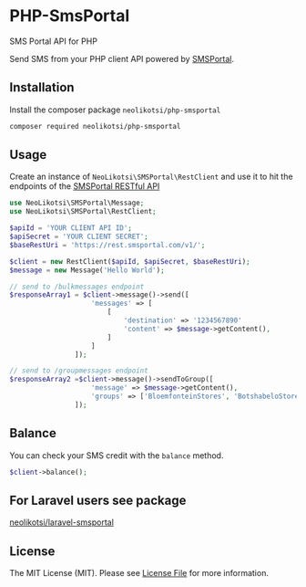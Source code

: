 # PHP-SmsPortal
SMS Portal API for PHP

Send SMS from your PHP client API powered by [SMSPortal](https://www.smsportal.com/).

## Installation
Install the composer package `neolikotsi/php-smsportal`

```bash
composer required neolikotsi/php-smsportal
```

## Usage
Create an instance of `NeoLikotsi\SMSPortal\RestClient` and use it to hit the endpoints of the [SMSPortal RESTful API](https://docs.smsportal.com/docs/rest)

```php
use NeoLikotsi\SMSPortal\Message;
use NeoLikotsi\SMSPortal\RestClient;

$apiId = 'YOUR CLIENT API ID';
$apiSecret = 'YOUR CLIENT SECRET';
$baseRestUri = 'https://rest.smsportal.com/v1/';

$client = new RestClient($apiId, $apiSecret, $baseRestUri);
$message = new Message('Hello World');

// send to /bulkmessages endpoint
$responseArray1 = $client->message()->send([
                    'messages' => [
                        [
                            'destination' => '1234567890'
                            'content' => $message->getContent(),
                        ]
                    ]
                ]);

// send to /groupmessages endpoint
$responseArray2 =$client->message()->sendToGroup([
                    'message' => $message->getContent(),
                    'groups' => ['BloemfonteinStores', 'BotshabeloStores'],
                ]);
```

## Balance
You can check your SMS credit with the `balance` method.

```php
$client->balance();
```

## For Laravel users see package
[neolikotsi/laravel-smsportal](https://github.com/neolikotsi/laravel-smsportal)

## License

The MIT License (MIT). Please see [License File](LICENSE) for more information.
